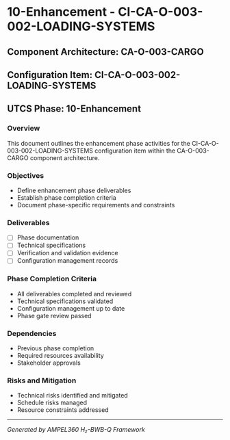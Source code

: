 # 10-Enhancement - CI-CA-O-003-002-LOADING-SYSTEMS

## Component Architecture: CA-O-003-CARGO
## Configuration Item: CI-CA-O-003-002-LOADING-SYSTEMS
## UTCS Phase: 10-Enhancement

### Overview
This document outlines the enhancement phase activities for the CI-CA-O-003-002-LOADING-SYSTEMS configuration item within the CA-O-003-CARGO component architecture.

### Objectives
- Define enhancement phase deliverables
- Establish phase completion criteria
- Document phase-specific requirements and constraints

### Deliverables
- [ ] Phase documentation
- [ ] Technical specifications
- [ ] Verification and validation evidence
- [ ] Configuration management records

### Phase Completion Criteria
- All deliverables completed and reviewed
- Technical specifications validated
- Configuration management up to date
- Phase gate review passed

### Dependencies
- Previous phase completion
- Required resources availability
- Stakeholder approvals

### Risks and Mitigation
- Technical risks identified and mitigated
- Schedule risks managed
- Resource constraints addressed

---
*Generated by AMPEL360 H₂-BWB-Q Framework*
